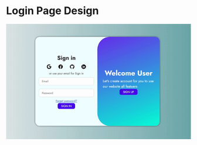 <h1> Login Page Design </h1>
<img src="https://github.com/Amjid-Shahzad/Login-Page/blob/main/res/img/Project-Preview-Image.gif" alt="Project-Preview">
